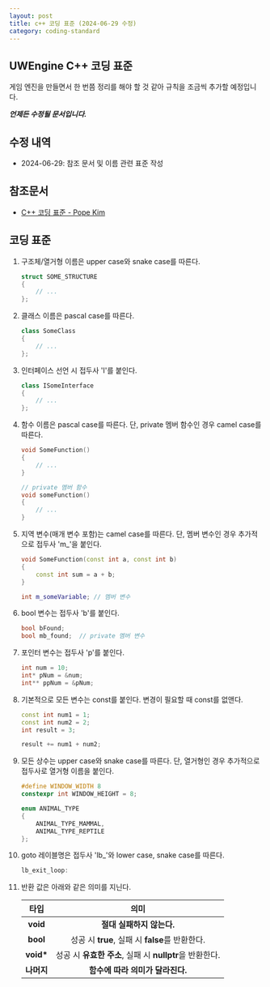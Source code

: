 ```yaml
---
layout: post
title: c++ 코딩 표준 (2024-06-29 수정)
category: coding-standard
---
```


## UWEngine C++ 코딩 표준

게임 엔진을 만들면서 한 번쯤 정리를 해야 할 것 같아 규칙을 조금씩 추가할 예정입니다.

***언제든 수정될 문서입니다.***

## 수정 내역
- 2024-06-29: 참조 문서 및 이름 관련 표준 작성

## 참조문서
- [C++ 코딩 표준 - Pope Kim](https://docs.popekim.com/ko/coding-standards/cpp)

## 코딩 표준
1. 구조체/열거형 이름은 upper case와 snake case를 따른다.
    ```cpp
    struct SOME_STRUCTURE
    {
        // ...
    };
    ```

1. 클래스 이름은 pascal case를 따른다.
    ```cpp
    class SomeClass
    {
        // ...
    };
    ```

1. 인터페이스 선언 시 접두사 'I'를 붙인다.
    ```cpp
    class ISomeInterface
    {
        // ...
    };
    ```

1. 함수 이름은 pascal case를 따른다. 단, private 멤버 함수인 경우 camel case를 따른다.
    ```cpp
    void SomeFunction()
    {
        // ...
    }

    // private 멤버 함수
    void someFunction() 
    {
        // ...
    }
    ```

1. 지역 변수(매개 변수 포함)는 camel case를 따른다. 단, 멤버 변수인 경우 추가적으로 접두사 'm_'을 붙인다.
    ```cpp
    void SomeFunction(const int a, const int b)
    {
        const int sum = a + b;
    }

    int m_someVariable; // 멤버 변수
    ```

1. bool 변수는 접두사 'b'를 붙인다.
    ```cpp
    bool bFound;
    bool mb_found;  // private 멤버 변수
    ```

1. 포인터 변수는 접두사 'p'를 붙인다.
    ```cpp
    int num = 10;
    int* pNum = &num;
    int** ppNum = &pNum;
    ```

1. 기본적으로 모든 변수는 const를 붙인다. 변경이 필요할 때 const를 없앤다.
    ```cpp
    const int num1 = 1;
    const int num2 = 2;
    int result = 3;

    result += num1 + num2;
    ```

1. 모든 상수는 upper case와 snake case를 따른다. 단, 열거형인 경우 추가적으로 접두사로 열거형 이름을 붙인다.
    ```cpp
    #define WINDOW_WIDTH 8
    constexpr int WINDOW_HEIGHT = 8;

    enum ANIMAL_TYPE
    {
        ANIMAL_TYPE_MAMMAL,
        ANIMAL_TYPE_REPTILE
    };
    ```

1. goto 레이블명은 접두사 'lb_'와 lower case, snake case를 따른다.
    ```cpp
    lb_exit_loop:
    ```

1. 반환 값은 아래와 같은 의미를 지닌다.

    |   타입    |   의미    |
    |   :---:   |   :---:   |
    **void**    |       **절대 실패하지 않는다.**|
    **bool**    |       성공 시 **true**, 실패 시 **false**를 반환한다.|
    **void\***  |     성공 시 **유효한 주소**, 실패 시 **nullptr**을 반환한다.|
    **나머지**  |     **함수에 따라 의미가 달라진다.**|